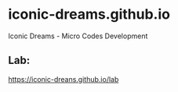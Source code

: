 # iconic-dreams.github.io
Iconic Dreams - Micro Codes Development




## Lab:

https://iconic-dreans.github.io/lab
